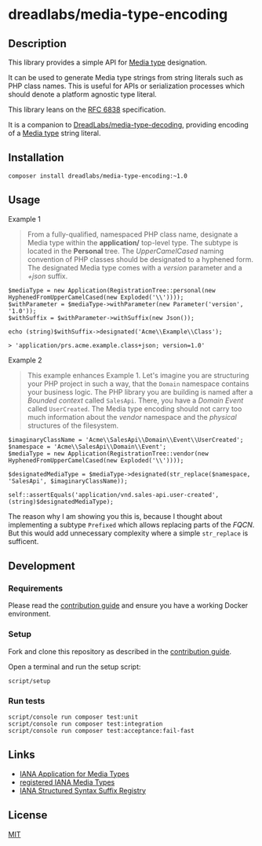 # dreadlabs/media-type-encoding

## Description

This library provides a simple API for [Media type](#def_media_type) designation.

It can be used to generate Media type strings from string literals such as 
PHP class names. This is useful for APIs or serialization processes which should
denote a platform agnostic type literal.

This library leans on the [RFC 6838](#rfc_6838) specification.

It is a companion to [DreadLabs/media-type-decoding](https://github.com/DreadLabs/media-type-decoding),
providing encoding of a [Media type](#def_media_type) string literal.

## Installation

    composer install dreadlabs/media-type-encoding:~1.0

## Usage

Example 1

> From a fully-qualified, namespaced PHP class name, designate a Media type within 
the **application/** top-level type. The subtype is located in the **Personal**
tree. The *UpperCamelCased* naming convention of PHP classes should be designated
to a hyphened form. The designated Media type comes with a *version* parameter and
a *+json* suffix.

    $mediaType = new Application(RegistrationTree::personal(new HyphenedFromUpperCamelCased(new Exploded('\\'))));
    $withParameter = $mediaType->withParameter(new Parameter('version', '1.0'));
    $withSuffix = $withParameter->withSuffix(new Json());
    
    echo (string)$withSuffix->designated('Acme\\Example\\Class');
    
    > 'application/prs.acme.example.class+json; version=1.0'

Example 2

> This example enhances Example 1. Let's imagine you are structuring your PHP
project in such a way, that the `Domain` namespace contains your business logic.
The PHP library you are building is named after a *Bounded context* called `SalesApi`.
There, you have a *Domain Event* called `UserCreated`. The Media type encoding
should not carry too much information about the *vendor* namespace and the
*physical* structures of the filesystem.

    $imaginaryClassName = 'Acme\\SalesApi\\Domain\\Event\\UserCreated';
    $namespace = 'Acme\\SalesApi\\Domain\\Event';
    $mediaType = new Application(RegistrationTree::vendor(new HyphenedFromUpperCamelCased(new Exploded('\\'))));

    $designatedMediaType = $mediaType->designated(str_replace($namespace, 'SalesApi', $imaginaryClassName));

    self::assertEquals('application/vnd.sales-api.user-created', (string)$designatedMediaType);

The reason why I am showing you this is, because I thought about implementing a
subtype `Prefixed` which allows replacing parts of the *FQCN*. But this would add
unnecessary complexity where a simple `str_replace` is sufficent.

## Development

### Requirements

Please read the [contribution guide](CONTRIBUTING.md) and ensure you have a 
working Docker environment.

### Setup

Fork and clone this repository as described in the [contribution guide](CONTRIBUTING.md).

Open a terminal and run the setup script:

    script/setup

### Run tests

    script/console run composer test:unit
    script/console run composer test:integration
    script/console run composer test:acceptance:fail-fast

## Links

  * [IANA Application for Media Types](#iana_application)
  * [registered IANA Media Types](#registered_media_types)
  * [IANA Structured Syntax Suffix Registry](#suffix_registry)
  
## License

[MIT](LICENSE)

[def_media_type]: https://en.wikipedia.org/wiki/Media_type
[iana_application]: https://www.iana.org/form/media-types
[registered_media_types]: https://www.iana.org/assignments/media-types/media-types.xhtml
[suffix_registry]: https://www.iana.org/assignments/media-type-structured-suffix/media-type-structured-suffix.xhtml
